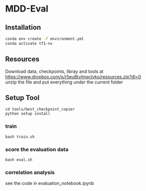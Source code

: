 # MDD-Eval

## Installation

```bash
conda env create -f environment.yml
conda activate tf1-nv
```
## Resources
Download data, checkpoints, libray and tools at <br />
https://www.dropbox.com/s/r5eu8tvlmqclyko/resources.zip?dl=0<br />
unzip the file and put everything under the current folder

## Setup Tool
```
cd tools/best_checkpoint_copier
python setup install
```

### train
```
bash train.sh
```

### score the evaluation data
```
bash eval.sh
```

### correlation analysis
see the code in evaluation_notebook.ipynb

